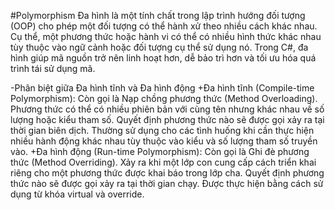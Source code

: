 #Polymorphism
Đa hình là một tính chất trong lập trình hướng đối tượng (OOP) cho phép một đối tượng có thể hành xử theo nhiều cách khác nhau. Cụ thể, một phương thức hoặc hành vi có thể có nhiều hình thức khác nhau tùy thuộc vào ngữ cảnh hoặc đối tượng cụ thể sử dụng nó. Trong C#, đa hình giúp mã nguồn trở nên linh hoạt hơn, dễ bảo trì hơn và tối ưu hóa quá trình tái sử dụng mã.

  -Phân biệt giữa Đa hình tĩnh và Đa hình động
+Đa hình tĩnh (Compile-time Polymorphism):
Còn gọi là Nạp chồng phương thức (Method Overloading).
Phương thức có thể có nhiều phiên bản với cùng tên nhưng khác nhau về số lượng hoặc kiểu tham số.
Quyết định phương thức nào sẽ được gọi xảy ra tại thời gian biên dịch.
Thường sử dụng cho các tình huống khi cần thực hiện nhiều hành động khác nhau tùy thuộc vào kiểu và số lượng tham số truyền vào.
+Đa hình động (Run-time Polymorphism):
Còn gọi là Ghi đè phương thức (Method Overriding).
Xảy ra khi một lớp con cung cấp cách triển khai riêng cho một phương thức được khai báo trong lớp cha.
Quyết định phương thức nào sẽ được gọi xảy ra tại thời gian chạy.
Được thực hiện bằng cách sử dụng từ khóa virtual và override.
